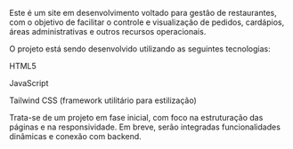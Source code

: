 Este é um site em desenvolvimento voltado para gestão de restaurantes, com o objetivo de facilitar o 
controle e visualização de pedidos, cardápios, áreas administrativas e outros recursos operacionais.

O projeto está sendo desenvolvido utilizando as seguintes tecnologias:

HTML5

JavaScript

Tailwind CSS (framework utilitário para estilização)

Trata-se de um projeto em fase inicial, com foco na estruturação das páginas e na responsividade. 
Em breve, serão integradas funcionalidades dinâmicas e conexão com backend.
